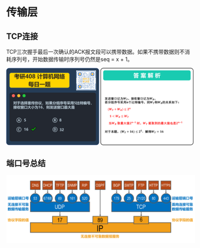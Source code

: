 # 传输层

## TCP连接

TCP三次握手最后一次确认的ACK报文段可以携带数据。如果不携带数据则不消耗序列号，开始数据传输时序列号仍然是seq = x + 1。







![fasongchuangkou](assets/%E4%BC%A0%E8%BE%93%E5%B1%82/fasongchuangkou.png)



## 端口号总结

![image-20211113172156536](assets/%E4%BC%A0%E8%BE%93%E5%B1%82/image-20211113172156536.png)





































